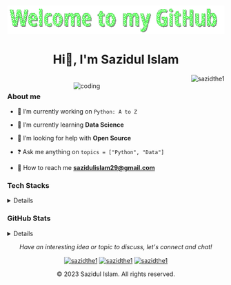 <div align="center">
    <img src="https://github.com/sazidthe1/sazidthe1/blob/main/welcome1.gif" alt="Welcome to my GitHub">
</div>

<h1 align="center">Hi👋, I'm Sazidul Islam </h1>

<img align="right" src="https://komarev.com/ghpvc/?username=sazidthe1&label=Profile%20views&color=00A28C&style=flat" alt="sazidthe1"/>
<br>
<img align="right" alt="coding" src="https://c.tenor.com/NOYF3f82b_gAAAAC/programmer.gif" width="350" />


### About me

- 📌 I’m currently working on ``` Python: A to Z ```

- 🧠 I’m currently learning **Data Science**

- 🤝 I’m looking for help with **Open Source**

- ❓ Ask me anything on ``` topics = ["Python", "Data"] ```

- 📧 How to reach me **sazidulislam29@gmail.com**


### Tech Stacks
  <!-- Some badges are from https://github.com/Ileriayo/markdown-badges -->

<details>
    
  <h4>Markup and Programming Languages</h4>

  <p>
      <img alt="Markdown" src="https://img.shields.io/badge/Markdown-000000.svg?logo=markdown&logoColor=white">
      <img alt="Bash" src="https://img.shields.io/badge/Bash-121011.svg?logo=gnu-bash&logoColor=white">
      <img alt="Python" src="https://img.shields.io/badge/Python-14354C.svg?logo=python&logoColor=white">
      <img alt="SQL" src="https://custom-icon-badges.demolab.com/badge/SQL-025E8C.svg?logo=database&logoColor=white"> 
  </p>

  <h4>Frameworks and Libraries</h4>

  <p>
      <img alt="Flask" src="https://img.shields.io/badge/Flask-000000.svg?logo=flask&logoColor=white">
      <img alt="Streamlit" src="https://img.shields.io/badge/Streamlit-FF4B4B.svg?logo=streamlit&logoColor=white">
      <img alt="NumPy" src="https://img.shields.io/badge/Numpy-013243.svg?logo=numpy&logoColor=white">
      <img alt="Pandas" src="https://img.shields.io/badge/Pandas-150458.svg?logo=pandas&logoColor=white">
      <img alt="Matplotlib" src="https://img.shields.io/badge/Matplotlib-377EB8.svg?logo=matplotlib&logoColor=white">
      <img alt="Seaborn" src="https://img.shields.io/badge/Seaborn-388E3C.svg?logo=seaborn&logoColor=white">
      <img alt="Plotly" src="https://img.shields.io/badge/Plotly-3F4F75.svg?logo=plotly&logoColor=white">
      <img alt="TensorFlow" src="https://img.shields.io/badge/TensorFlow-FF6F00.svg?logo=TensorFlow&logoColor=white">
  </p>

  <h4>Cloud Hosting and Databases</h4>

  <p>
      <img alt="GitHub Pages" src="https://img.shields.io/badge/GitHub_Pages-181717.svg?logo=github&logoColor=white">
      <img alt="Netlify" src="https://img.shields.io/badge/Netlify-00C7B7.svg?logo=netlify&logoColor=white">
      <img alt="Vercel" src="https://img.shields.io/badge/Vercel-000000.svg?logo=vercel&logoColor=white">
      <img alt="MySQL" src="https://img.shields.io/badge/MySQL-f29111.svg?logo=mysql&logoColor=seablue">
      <img alt="PostgreSQL" src="https://img.shields.io/badge/PostgreSQL-316192.svg?logo=postgresql&logoColor=white">
  </p>

<h4>Analytics and Visualization</h4>

  <p>
      <img alt="BigQuery" src="https://img.shields.io/badge/BigQuery-4285F4.svg?logo=google-cloud&logoColor=white">
      <img alt="Snowflake" src="https://img.shields.io/badge/Snowflake-025F6D.svg?logo=snowflake&logoColor=white">
      <img alt="Looker" src="https://img.shields.io/badge/Looker-00AEF9.svg?logo=looker&logoColor=white">
      <img alt="Power BI" src="https://img.shields.io/badge/Power_BI-F2C811.svg?logo=powerbi&logoColor=white">
   </p>

  <h4>Software and Tools</h4>

  <p>
      <img alt="Anaconda" src="https://img.shields.io/badge/Anaconda-44903d.svg?logo=anaconda&logoColor=white">
      <img alt="Visual Studio Code" src="https://img.shields.io/badge/Visual%20Studio%20Code-0078d7.svg?logo=visual-studio-code&logoColor=white">
      <img alt="Git" src="https://img.shields.io/badge/Git-F05033.svg?logo=git&logoColor=white">
      <img alt="GitHub" src="https://img.shields.io/badge/GitHub-181717.svg?logo=github&logoColor=white">
      <img alt="Stack Overflow" src="https://img.shields.io/badge/-Stack%20Overflow-FE7A16?logo=stack-overflow&logoColor=white">
      <img alt="ChatGPT" src="https://img.shields.io/badge/ChatGPT-00A67E.svg?logo=openai&logoColor=white&color=00A67E">
  </p>
</details>
    
### GitHub Stats

<details>
<p align="center">
    <img align="center" src="https://github-readme-streak-stats.herokuapp.com?user=sazidthe1&theme=vue-dark&hide_border=true&date_format=M%20j%5B%2C%20Y%5D" alt="My github stats" width=55%/>
    <img align="center" src="https://github-readme-stats.vercel.app/api?username=sazidthe1&show_icons=true&include_all_commits=true&theme=cobalt&hide_border=true" alt="My github stats" width=50%/> 
    <img align="center" src="https://github-readme-stats.vercel.app/api/top-langs/?username=sazidthe1&layout=compact&theme=cobalt&hide_border=true" width=37.75%/>

[![Ashutosh's github activity graph](https://github-readme-activity-graph.vercel.app/graph?username=sazidthe1&bg_color=e0ebf1&color=4c689e&line=4c9e61&point=403d3d&area=true&hide_border=true)](https://github.com/ashutosh00710/github-readme-activity-graph)

</details>

<p align="center">
  <i>Have an interesting idea or topic to discuss, let's connect and chat!</i>
  <p align="center">
<a href="https://twitter.com/sazidthe1" target="blank"><img align="center" src="https://raw.githubusercontent.com/rahuldkjain/github-profile-readme-generator/master/src/images/icons/Social/twitter.svg" alt="sazidthe1" height="30" width="40" /></a>
<a href="https://linkedin.com/in/sazidthe1" target="blank"><img align="center" src="https://raw.githubusercontent.com/rahuldkjain/github-profile-readme-generator/master/src/images/icons/Social/linked-in-alt.svg" alt="sazidthe1" height="30" width="40" /></a>
<a href="https://discord.com/channels/@sazidthe1" target="blank"><img align="center" src="https://raw.githubusercontent.com/rahuldkjain/github-profile-readme-generator/master/src/images/icons/Social/discord.svg" alt="sazidthe1" height="50" width="40" /></a>
  

<p align="center"> © 2023 Sazidul Islam. All rights reserved.</p>
